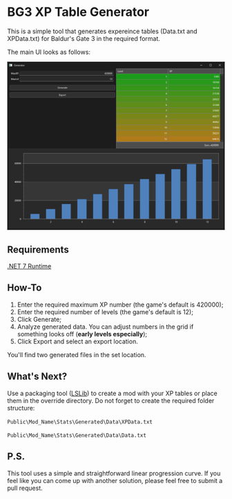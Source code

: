 # BG3 XP Table Generator

This is a simple tool that generates expereince tables (Data.txt and XPData.txt) for Baldur's Gate 3 in the required format.

The main UI looks as follows:

![](main.png)

## Requirements

[.NET 7 Runtime](https://dotnet.microsoft.com/en-us/download/dotnet/7.0)

## How-To

1. Enter the required maximum XP number (the game's default is 420000);
2. Enter the required number of levels (the game's default is 12);
3. Click Generate;
4. Analyze generated data. You can adjust numbers in the grid if something looks off (**early levels especially**);
4. Click Export and select an export location.

You'll find two generated files in the set location.

## What's Next?

Use a packaging tool ([LSLib](https://github.com/Norbyte/lslib)) to create a mod with your XP tables or place them in the override directory. Do not forget to create the required folder structure:

`Public\Mod_Name\Stats\Generated\Data\XPData.txt`

`Public\Mod_Name\Stats\Generated\Data\Data.txt`

## P.S.

This tool uses a simple and straightforward linear progression curve. If you feel like you can come up with another solution, please feel free to submit a pull request.
